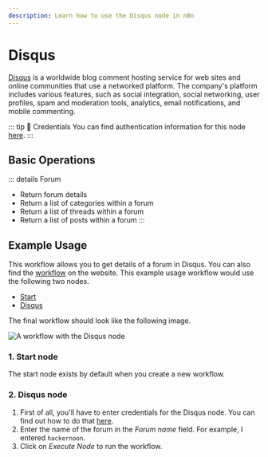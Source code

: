 ```yaml
---
description: Learn how to use the Disqus node in n8n
---
```


# Disqus

[Disqus](https://disqus.com/) is a worldwide blog comment hosting service for web sites and online communities that use a networked platform. The company's platform includes various features, such as social integration, social networking, user profiles, spam and moderation tools, analytics, email notifications, and mobile commenting.

::: tip 🔑 Credentials
You can find authentication information for this node [here](../../../credentials/Disqus/README.md).
:::

## Basic Operations

::: details Forum
- Return forum details
- Return a list of categories within a forum
- Return a list of threads within a forum
- Return a list of posts within a forum
:::


## Example Usage

This workflow allows you to get details of a forum in Disqus. You can also find the [workflow](https://n8n.io/workflows/493) on the website. This example usage workflow would use the following two nodes.
- [Start](../../core-nodes/Start/README.md)
- [Disqus]()

The final workflow should look like the following image.

![A workflow with the Disqus node](./workflow.png)

### 1. Start node

The start node exists by default when you create a new workflow.

### 2. Disqus node

1. First of all, you'll have to enter credentials for the Disqus node. You can find out how to do that [here](../../../credentials/Disqus/README.md).
2. Enter the name of the forum in the *Forum name* field. For example, I entered `hackernoon`.
3. Click on *Execute Node* to run the workflow.
